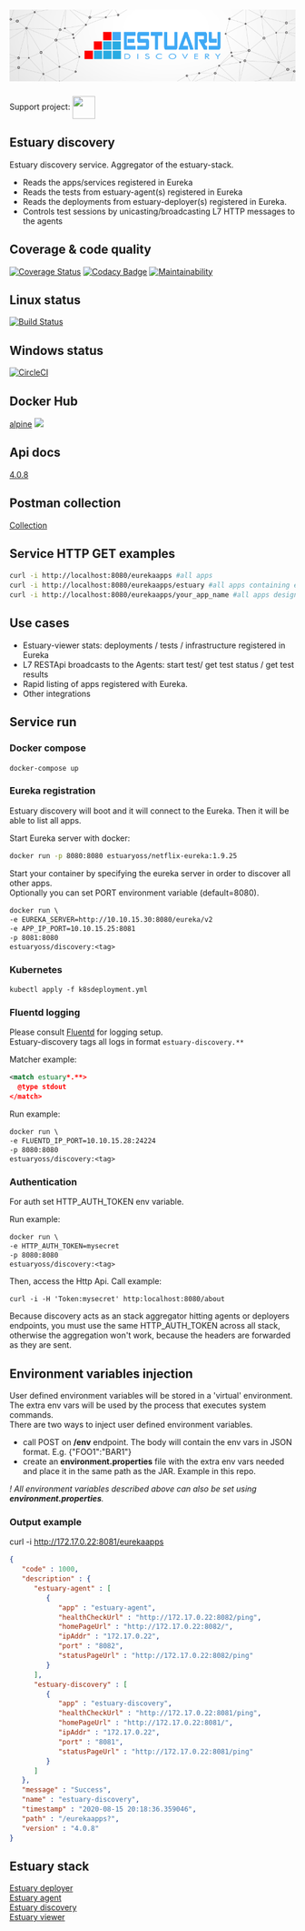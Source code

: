 <h1 align="center"><img src="./docs/images/banner_discovery.png" alt="Testing as a service"></h1>

Support project: <a href="https://paypal.me/catalindinuta?locale.x=en_US"><img src="https://lh3.googleusercontent.com/Y2_nyEd0zJftXnlhQrWoweEvAy4RzbpDah_65JGQDKo9zCcBxHVpajYgXWFZcXdKS_o=s180-rw" height="40" width="40" align="center"></a>   

## Estuary discovery
Estuary discovery service. Aggregator of the estuary-stack. 
-   Reads the apps/services registered in Eureka  
-   Reads the tests from estuary-agent(s) registered in Eureka  
-   Reads the deployments from estuary-deployer(s) registered in Eureka.  
-   Controls test sessions by unicasting/broadcasting L7 HTTP messages to the agents  

## Coverage & code quality
[![Coverage Status](https://coveralls.io/repos/github/estuaryoss/estuary-discovery/badge.svg?branch=master)](https://coveralls.io/github/estuaryoss/estuary-discovery?branch=master)
[![Codacy Badge](https://app.codacy.com/project/badge/Grade/fc69b90ee90546158876e5344d9c2af2)](https://www.codacy.com/gh/estuaryoss/estuary-discovery?utm_source=github.com&amp;utm_medium=referral&amp;utm_content=estuaryoss/estuary-discovery&amp;utm_campaign=Badge_Grade)
[![Maintainability](https://api.codeclimate.com/v1/badges/c0894a0a9785a3fb7afc/maintainability)](https://codeclimate.com/github/estuaryoss/estuary-discovery/maintainability)

## Linux status
[![Build Status](https://travis-ci.org/estuaryoss/estuary-discovery.svg?branch=master)](https://travis-ci.org/estuaryoss/estuary-discovery)

## Windows status
[![CircleCI](https://circleci.com/gh/estuaryoss/estuary-discovery.svg?style=svg)](https://circleci.com/gh/estuaryoss/estuary-discovery)

## Docker Hub
[alpine](https://hub.docker.com/r/estuaryoss/discovery) ![](https://img.shields.io/docker/pulls/estuaryoss/discovery.svg)

## Api docs
[4.0.8](https://app.swaggerhub.com/apis/dinuta/estuary-discovery/4.0.8)

## Postman collection
[Collection](https://documenter.getpostman.com/view/2360061/SVmpY31g)

## Service HTTP GET examples
```bash
curl -i http://localhost:8080/eurekaapps #all apps  
curl -i http://localhost:8080/eurekaapps/estuary #all apps containing estuary  
curl -i http://localhost:8080/eurekaapps/your_app_name #all apps designated by your app name  
 ```

## Use cases
-   Estuary-viewer stats: deployments / tests / infrastructure registered in Eureka
-   L7 RESTApi broadcasts to the Agents: start test/ get test status / get test results  
-   Rapid listing of apps registered with Eureka.
-   Other integrations

## Service run

### Docker compose
    docker-compose up
    
### Eureka registration
Estuary discovery will boot and it will connect to the Eureka. Then it will be able to list all apps.

Start Eureka server with docker:
```bash
docker run -p 8080:8080 estuaryoss/netflix-eureka:1.9.25
```

Start your container by specifying the eureka server in order to discover all other apps.  
Optionally you can set PORT environment variable (default=8080).  

    docker run \
    -e EUREKA_SERVER=http://10.10.15.30:8080/eureka/v2
    -e APP_IP_PORT=10.10.15.25:8081
    -p 8081:8080
    estuaryoss/discovery:<tag>
    
### Kubernetes
    kubectl apply -f k8sdeployment.yml

### Fluentd logging
Please consult [Fluentd](https://github.com/fluent/fluentd) for logging setup.  
Estuary-discovery tags all logs in format ```estuary-discovery.**```

Matcher example:  

```xml
<match estuary*.**>
  @type stdout
</match>
```

Run example:

    docker run \
    -e FLUENTD_IP_PORT=10.10.15.28:24224
    -p 8080:8080
    estuaryoss/discovery:<tag>

### Authentication
For auth set HTTP_AUTH_TOKEN env variable.  

Run example:
```shell script
docker run \
-e HTTP_AUTH_TOKEN=mysecret
-p 8080:8080
estuaryoss/discovery:<tag>
```
Then, access the Http Api. Call example:
```shell script
curl -i -H 'Token:mysecret' http:localhost:8080/about
```  
Because discovery acts as an stack aggregator hitting agents or deployers endpoints, you must use the same HTTP_AUTH_TOKEN 
across all stack, otherwise the aggregation won't work, because the headers are forwarded as they are sent.    

## Environment variables injection
User defined environment variables will be stored in a 'virtual' environment. The extra env vars will be used by the process that executes system commands.  
There are two ways to inject user defined environment variables.    
-   call POST on **/env** endpoint. The body will contain the env vars in JSON format. E.g. {"FOO1":"BAR1"}  
-   create an **environment.properties** file with the extra env vars needed and place it in the same path as the JAR. Example in this repo.  

*! All environment variables described above can also be set using **environment.properties**.*

### Output example
curl -i http://172.17.0.22:8081/eurekaapps
```json
{
   "code" : 1000,
   "description" : {
      "estuary-agent" : [
         {
            "app" : "estuary-agent",
            "healthCheckUrl" : "http://172.17.0.22:8082/ping",
            "homePageUrl" : "http://172.17.0.22:8082/",
            "ipAddr" : "172.17.0.22",
            "port" : "8082",
            "statusPageUrl" : "http://172.17.0.22:8082/ping"
         }
      ],
      "estuary-discovery" : [
         {
            "app" : "estuary-discovery",
            "healthCheckUrl" : "http://172.17.0.22:8081/ping",
            "homePageUrl" : "http://172.17.0.22:8081/",
            "ipAddr" : "172.17.0.22",
            "port" : "8081",
            "statusPageUrl" : "http://172.17.0.22:8081/ping"
         }
      ]
   },
   "message" : "Success",
   "name" : "estuary-discovery",
   "timestamp" : "2020-08-15 20:18:36.359046",
   "path" : "/eurekaapps?",
   "version" : "4.0.8"
}
```

## Estuary stack
[Estuary deployer](https://github.com/estuaryoss/estuary-deployer)  
[Estuary agent](https://github.com/estuaryoss/estuary-agent)  
[Estuary discovery](https://github.com/estuaryoss/estuary-discovery)  
[Estuary viewer](https://github.com/estuaryoss/estuary-viewer)  
